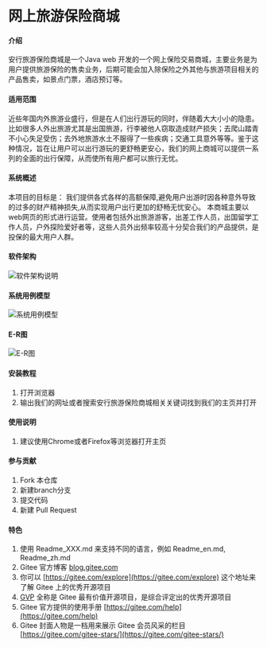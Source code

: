 # 网上旅游保险商城

#### 介绍
安行旅游保险商城是一个Java web 开发的一个网上保险交易商城，主要业务是为用户提供旅游保险的售卖业务，后期可能会加入除保险之外其他与旅游项目相关的产品售卖，如景点门票，酒店预订等。

#### 适用范围
近些年国内外旅游业盛行，但是在人们出行游玩的同时，伴随着大大小小的隐患。比如很多人外出旅游尤其是出国旅游，行李被他人窃取造成财产损失；去爬山踏青不小心失足受伤；去外地旅游水土不服得了一些疾病；交通工具意外等等。鉴于这种情况，旨在让用户可以出行游玩的更舒畅更安心，我们的网上商城可以提供一系列的全面的出行保障，从而使所有用户都可以旅行无忧。

#### 系统概述
本项目的目标是：
我们提供各式各样的高额保障,避免用户出游时因各种意外导致的过多的财产精神损失,从而实现用户出行更加的舒畅无忧安心。
本商城主要以web网页的形式进行运营。使用者包括外出旅游游客，出差工作人员，出国留学工作人员，户外探险爱好者等，这些人员外出频率较高十分契合我们的产品提供，是投保的最大用户人群。

#### 软件架构
![软件架构说明](https://images.gitee.com/uploads/images/2020/1202/205136_df048ff5_5131179.png "架构.png") 

#### 系统用例模型
![系统用例模型](https://images.gitee.com/uploads/images/2020/1208/000937_7ef5d310_6517781.png "安行旅游保险网上商城项目用例图.png")

#### E-R图
![E-R图](https://images.gitee.com/uploads/images/2020/1208/001353_6e8f68de_6517781.png "E-R图.png")

#### 安装教程

1.  打开浏览器
2.  输出我们的网址或者搜索安行旅游保险商城相关关键词找到我们的主页并打开


#### 使用说明

1.  建议使用Chrome或者Firefox等浏览器打开主页 

#### 参与贡献

1.  Fork 本仓库
2.  新建branch分支
3.  提交代码
4.  新建 Pull Request


#### 特色

1.  使用 Readme\_XXX.md 来支持不同的语言，例如 Readme\_en.md, Readme\_zh.md
2.  Gitee 官方博客 [blog.gitee.com](https://blog.gitee.com)
3.  你可以 [https://gitee.com/explore](https://gitee.com/explore) 这个地址来了解 Gitee 上的优秀开源项目
4.  [GVP](https://gitee.com/gvp) 全称是 Gitee 最有价值开源项目，是综合评定出的优秀开源项目
5.  Gitee 官方提供的使用手册 [https://gitee.com/help](https://gitee.com/help)
6.  Gitee 封面人物是一档用来展示 Gitee 会员风采的栏目 [https://gitee.com/gitee-stars/](https://gitee.com/gitee-stars/)

